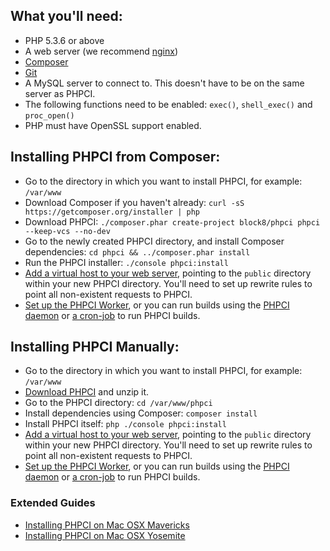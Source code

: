 ## What you'll need:

* PHP 5.3.6 or above
* A web server (we recommend [nginx](http://nginx.org))
* [Composer](https://getcomposer.org/download/)
* [Git](http://git-scm.com/downloads)
* A MySQL server to connect to. This doesn't have to be on the same server as PHPCI.
* The following functions need to be enabled: `exec()`, `shell_exec()` and `proc_open()`
* PHP must have OpenSSL support enabled.

## Installing PHPCI from Composer:

* Go to the directory in which you want to install PHPCI, for example: `/var/www`
* Download Composer if you haven't already: `curl -sS https://getcomposer.org/installer | php`
* Download PHPCI: `./composer.phar create-project block8/phpci phpci --keep-vcs --no-dev`
* Go to the newly created PHPCI directory, and install Composer dependencies: `cd phpci && ../composer.phar install`
* Run the PHPCI installer: `./console phpci:install`
* [Add a virtual host to your web server](/Block8/PHPCI/wiki/Add-a-Virtual-Host), pointing to the `public` directory within your new PHPCI directory. You'll need to set up rewrite rules to point all non-existent requests to PHPCI.
* [Set up the PHPCI Worker](https://github.com/Block8/PHPCI/wiki/Run-Builds-Using-a-Worker), or you can run builds using the [PHPCI daemon](/Block8/PHPCI/wiki/Run-Builds-Using-a-Daemon) or [a cron-job](/Block8/PHPCI/wiki/Run-Builds-Using-Cron) to run PHPCI builds.

## Installing PHPCI Manually:

* Go to the directory in which you want to install PHPCI, for example: `/var/www`
* [Download PHPCI](https://github.com/Block8/PHPCI/releases/latest) and unzip it.
* Go to the PHPCI directory: `cd /var/www/phpci`
* Install dependencies using Composer: `composer install`
* Install PHPCI itself: `php ./console phpci:install`
* [Add a virtual host to your web server](/Block8/PHPCI/wiki/Add-a-Virtual-Host), pointing to the `public` directory within your new PHPCI directory. You'll need to set up rewrite rules to point all non-existent requests to PHPCI.
* [Set up the PHPCI Worker](https://github.com/Block8/PHPCI/wiki/Run-Builds-Using-a-Worker), or you can run builds using the [PHPCI daemon](/Block8/PHPCI/wiki/Run-Builds-Using-a-Daemon) or [a cron-job](/Block8/PHPCI/wiki/Run-Builds-Using-Cron) to run PHPCI builds.

### Extended Guides
- [Installing PHPCI on Mac OSX Mavericks](https://github.com/Block8/PHPCI/wiki/Vanilla-Mac-Mavericks-Server-Installation-Guide)
- [Installing PHPCI on Mac OSX Yosemite](https://github.com/Block8/PHPCI/wiki/Vanilla-Installation-on-OS-X-10.10-Yosemite-with-OS-X-Server-4)
